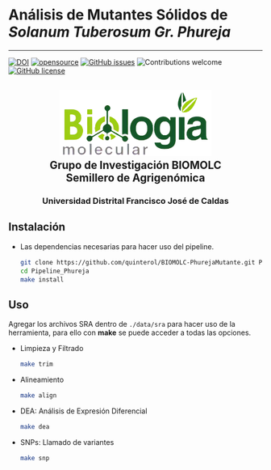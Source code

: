 # Análisis de Mutantes Sólidos de *Solanum Tuberosum Gr. Phureja*
___

[![DOI](https://zenodo.org/badge/525475132.svg)](https://zenodo.org/badge/latestdoi/525475132)
[![opensource](https://badges.frapsoft.com/os/v1/open-source.png?v=103)](#)
[![GitHub issues](https://img.shields.io/github/issues/quinterol/BIOMOLC-PhurejaMutante)](https://github.com/quinterol/BIOMOLC-PhurejaMutante/issues)
![Contributions welcome](https://img.shields.io/badge/contributions-welcome-blue.svg)
[![GitHub license](https://img.shields.io/github/license/quinterol/BIOMOLC-PhurejaMutante)](https://github.com/quinterol/BIOMOLC-PhurejaMutante/blob/main/LICENSE)

<h2 align="center">
  <a href="https://github.com/quinterol/BIOMOLC-PhurejaMutante">
    <img alt="BIOMOLC logo" src="./docs/biomolc.png" width="300">
  </a>
  <br>Grupo de Investigación BIOMOLC
  <br>Semillero de Agrigenómica
</h2>
<h3 align="center">Universidad Distrital Francisco José de Caldas</h3>

## Instalación
- Las dependencias necesarias para hacer uso del pipeline.

    ```sh
    git clone https://github.com/quinterol/BIOMOLC-PhurejaMutante.git Pipeline_Phureja
    cd Pipeline_Phureja
    make install
    ```
## Uso
Agregar los archivos SRA dentro de `./data/sra` para hacer uso de la herramienta, para ello con **make** se puede acceder a todas las opciones.

- Limpieza y Filtrado

    ```sh
    make trim
    ```

- Alineamiento
    
    ```sh
    make align
    ```

- DEA: Análisis de Expresión Diferencial

    ```sh
    make dea
    ```

- SNPs: Llamado de variantes

    ```sh
    make snp
    ```
